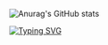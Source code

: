 ![Anurag's GitHub stats](https://github-readme-stats.vercel.app/api?username=anuraghazra&show_icons=true&bg_color=00000000)

<a href="https://git.io/typing-svg"><img src="https://readme-typing-svg.herokuapp.com?font=Fira+Code&pause=1000&width=435&lines=Python%2C+Lua(Luau%2C+GLua)+Coder" alt="Typing SVG" /></a>
